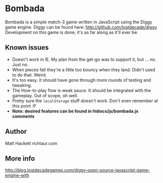 # Bombada

Bombada is a simple match-3 game written in JavaScript using the Diggy game engine.
Diggy can be found here: http://github.com/lostdecade/diggy
Development on this game is done; it's as far along as it'll ever be.

## Known issues

- Doesn't work in IE. My plan from the get-go was to support it, but ... no. Just no.
- When pieces fall they're a little too bouncy when they land. Didn't used to do that. Weird.
- It's too easy. It should have gone through more rounds of testing and tweaking.
- The How-to-play flow is weak sauce. It should be integrated with the gameplay. Out of scope, oh well.
- Pretty sure the `localStorage` stuff doesn't work. Don't even remember at this point :P
- __Note: desired features can be found in htdocs/js/bombada.js comments__

## Author

Matt Hackett
richtaur.com

## More info

http://blog.lostdecadegames.com/diggy-open-source-javascript-game-engine-with
